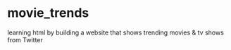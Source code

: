 # movie_trends
learning html by building a website that shows trending movies &amp; tv shows from Twitter
